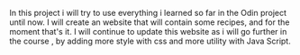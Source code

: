 In this project i will try to use everything i learned so far in the Odin project until now. 
I will create an website that will contain some recipes, and for the moment that's it. I will continue to update this website as i will go further in the course , by adding more style with css and more utility with Java Script.

